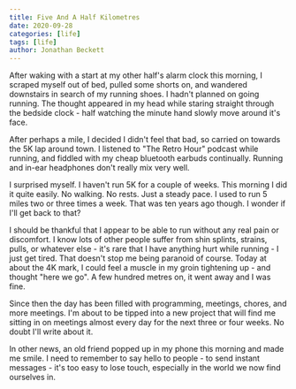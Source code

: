 ```yaml
---
title: Five And A Half Kilometres
date: 2020-09-28
categories: [life]
tags: [life]
author: Jonathan Beckett
---
```


After waking with a start at my other half's alarm clock this morning, I scraped myself out of bed, pulled some shorts on, and wandered downstairs in search of my running shoes. I hadn't planned on going running. The thought appeared in my head while staring straight through the bedside clock - half watching the minute hand slowly move around it's face.

After perhaps a mile, I decided I didn't feel that bad, so carried on towards the 5K lap around town. I listened to "The Retro Hour" podcast while running, and fiddled with my cheap bluetooth earbuds continually. Running and in-ear headphones don't really mix very well.

I surprised myself. I haven't run 5K for a couple of weeks. This morning I did it quite easily. No walking. No rests. Just a steady pace. I used to run 5 miles two or three times a week. That was ten years ago though. I wonder if I'll get back to that?

I should be thankful that I appear to be able to run without any real pain or discomfort. I know lots of other people suffer from shin splints, strains, pulls, or whatever else - it's rare that I have anything hurt while running - I just get tired. That doesn't stop me being paranoid of course. Today at about the 4K mark, I could feel a muscle in my groin tightening up - and thought "here we go". A few hundred metres on, it went away and I was fine.

Since then the day has been filled with programming, meetings, chores, and more meetings. I'm about to be tipped into a new project that will find me sitting in on meetings almost every day for the next three or four weeks. No doubt I'll write about it.

In other news, an old friend popped up in my phone this morning and made me smile. I need to remember to say hello to people - to send instant messages - it's too easy to lose touch, especially in the world we now find ourselves in.